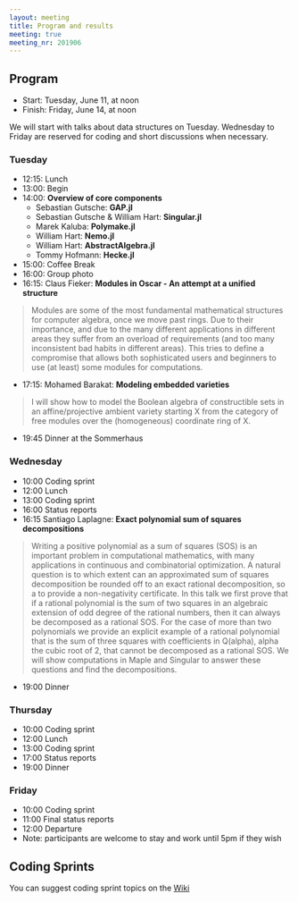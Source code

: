 ```yaml
---
layout: meeting
title: Program and results
meeting: true
meeting_nr: 201906
---
```


## Program
* Start: Tuesday, June 11, at noon
* Finish: Friday, June 14, at noon

We will start with talks about data structures on Tuesday. Wednesday to Friday are reserved for
coding and short discussions when necessary.

### Tuesday

* 12:15: Lunch
* 13:00: Begin
* 14:00: **Overview of core components**
  + Sebastian Gutsche: **GAP.jl**
  + Sebastian Gutsche & William Hart: **Singular.jl**
  + Marek Kaluba: **Polymake.jl**
  + William Hart: **Nemo.jl**
  + William Hart: **AbstractAlgebra.jl**
  + Tommy Hofmann: **Hecke.jl**
* 15:00: Coffee Break
* 16:00: Group photo
* 16:15: Claus Fieker: **Modules in Oscar - An attempt at a unified structure**
> Modules are some of the most fundamental mathematical structures for
> computer algebra, once we move past rings.
> Due to their importance, and due to the many different applications in
> different areas they suffer from an overload of requirements (and too
> many inconsistent bad habits in different areas).
> This tries to define a compromise that allows both sophisticated users
> and beginners to use (at least) some modules for computations.
* 17:15: Mohamed Barakat: **Modeling embedded varieties**
> I will show how to model the Boolean algebra of constructible sets
> in an affine/projective ambient variety starting X
> from the category of free modules over the (homogeneous) coordinate ring of X.
* 19:45 Dinner at the Sommerhaus

### Wednesday

* 10:00 Coding sprint
* 12:00 Lunch
* 13:00 Coding sprint
* 16:00 Status reports
* 16:15 Santiago Laplagne: **Exact polynomial sum of squares decompositions**
> Writing a positive polynomial as a sum of squares (SOS) is an important
> problem in computational mathematics, with many applications in continuous
> and combinatorial optimization.
> A natural question is to which extent can an approximated sum of squares
> decomposition be rounded off to an exact rational decomposition, so a to
> provide a non-negativity certificate. In this talk we first prove that if a
> rational polynomial is the sum of two squares in an algebraic extension of
> odd degree of the rational numbers, then it can always be decomposed as a
> rational SOS. For the case of more than two polynomials we provide an
> explicit example of a rational polynomial that is the sum of three squares
> with coefficients in Q(alpha), alpha the cubic root of 2, that cannot be
> decomposed as a rational SOS.  We will show computations in Maple and
> Singular to answer these questions and find the decompositions.
* 19:00 Dinner

### Thursday

* 10:00 Coding sprint
* 12:00 Lunch
* 13:00 Coding sprint
* 17:00 Status reports
* 19:00 Dinner

### Friday

* 10:00 Coding sprint
* 11:00 Final status reports
* 12:00 Departure
* Note: participants are welcome to stay and work until 5pm if they wish

## Coding Sprints

You can suggest coding sprint topics on the [Wiki](https://github.com/oscar-system/Oscar.jl/wiki/Coding-Sprints----Towards-OSCAR-1.0-(June-'19))
